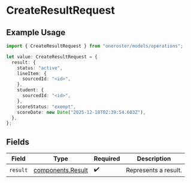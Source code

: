 # CreateResultRequest

## Example Usage

```typescript
import { CreateResultRequest } from "oneroster/models/operations";

let value: CreateResultRequest = {
  result: {
    status: "active",
    lineItem: {
      sourcedId: "<id>",
    },
    student: {
      sourcedId: "<id>",
    },
    scoreStatus: "exempt",
    scoreDate: new Date("2025-12-18T02:39:54.603Z"),
  },
};
```

## Fields

| Field                                                  | Type                                                   | Required                                               | Description                                            |
| ------------------------------------------------------ | ------------------------------------------------------ | ------------------------------------------------------ | ------------------------------------------------------ |
| `result`                                               | [components.Result](../../models/components/result.md) | :heavy_check_mark:                                     | Represents a result.                                   |